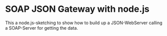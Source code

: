 # SOAP JSON Gateway with node.js

This a node.js-sketching to show how to build up a JSON-WebServer calling a SOAP-Server
for getting the data.
